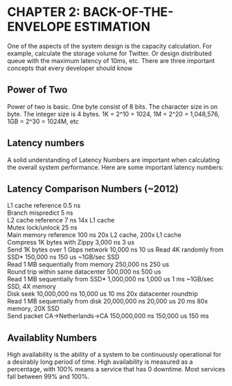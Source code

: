 # CHAPTER 2: BACK-OF-THE-ENVELOPE ESTIMATION
One of the aspects of the system design is the capacity calculation. For example, calculate the storage volume for Twitter. Or design distributed queue with the maximum latency of 10ms, etc.
There are three important concepts that every developer should know

## Power of Two
Power of two is basic. One byte consist of 8 bits. The character size in on byte. The integer size is 4 bytes. 1K = 2^10 = 1024, 1M = 2^20 = 1,048,576, 1GB = 2^30 = 1024M, etc 

## Latency numbers
A solid understanding of Latency Numbers are important when calculating the overall system performance. Here are some important latency numbers:  

Latency Comparison Numbers (~2012)  
----------------------------------  
L1 cache reference                           0.5 ns  
Branch mispredict                            5   ns  
L2 cache reference                           7   ns                      14x L1 cache  
Mutex lock/unlock                           25   ns  
Main memory reference                      100   ns                      20x L2 cache, 200x L1 cache  
Compress 1K bytes with Zippy             3,000   ns        3 us  
Send 1K bytes over 1 Gbps network       10,000   ns       10 us
Read 4K randomly from SSD*             150,000   ns      150 us          ~1GB/sec SSD  
Read 1 MB sequentially from memory     250,000   ns      250 us  
Round trip within same datacenter      500,000   ns      500 us  
Read 1 MB sequentially from SSD*     1,000,000   ns    1,000 us    1 ms  ~1GB/sec SSD, 4X memory  
Disk seek                           10,000,000   ns   10,000 us   10 ms  20x datacenter roundtrip  
Read 1 MB sequentially from disk    20,000,000   ns   20,000 us   20 ms  80x memory, 20X SSD  
Send packet CA->Netherlands->CA    150,000,000   ns  150,000 us  150 ms  

## Availablity Numbers
High availability is the ability of a system to be continuously operational for a desirably long period of time. High availability is measured as a percentage, with 100% means a service that has 0 downtime. Most services fall between 99% and 100%.
